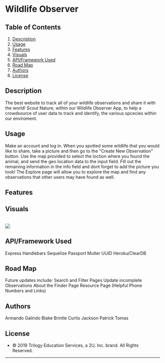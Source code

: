 # Wildlife Observer

## Table of Contents
1. [ Description ](#desc)
2. [ Usage ](#usage)
3. [ Features ](#features)
4. [ Visuals ](#visuals)
5. [ API/Framework Used ](#used-apps)
6. [ Road Map ](#road-map)
7. [ Authors ](#authors)
8. [ License ](#lic)
    
<a name="desc"></a>
## Description
The best website to track all of your wildlife observations and share it with the world! Scout Nature, within our Wildlife Observer App, to help a crowdsource of user data to track and identify, the various spcecies within our enviroment.
    
<a name="usage"></a>
## Usage
Make an account and log in. 
When you spotted some wildlife that you would like to share, take a picture and then go to the "Create New Observation" button. Use the map provided to select the loction where you found the animal, and send the geo location data to the input field. Fill out the remaining information in the info field and dont forget to add the picture you took!
The Explore page will allow you to explore the map and find any observations that other users may have found as well.

<a name="features"></a>
## Features

<a name="visuals"></a>
## Visuals
<br>
<img src="/img/README_Images/'HomePage.PNG'">
<br>   

<a name="used-apps"></a>
## API/Framework Used
Express
Handlebars
Sequelize
Passport
Multer
UUID
Heroku/ClearDB


<a name="road-map"></a>
## Road Map
Future updates include:
Search and Filter Pages
Update incomplete Observations
About the Finder Page
Resource Page (Helpful Phone Numbers and Links)


<a name="authors"></a>
## Authors
Armando Galindo
Blake Brintle
Curtis Jackson
Patrick Tomas



<a name="lic"></a>
## License
* © 2019 Trilogy Education Services, a 2U, Inc. brand. All Rights Reserved.


- - -